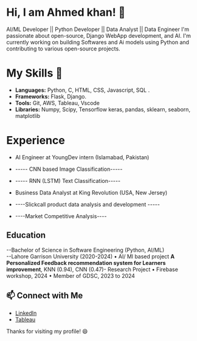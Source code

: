 # Hi, I am Ahmed khan!  👋

AI/ML Developer || Python Developer || Data Analyst || Data Engineer
I'm passionate about open-source, Django WebApp development, and AI. I'm currently working on building Softwares and Ai models using Python and contributing to various open-source projects.

# My Skills 🚀
- **Languages:**  Python, C, HTML, CSS, Javascript, SQL .
- **Frameworks:** Flask, Django.
- **Tools:** Git,  AWS, Tableau, Vscode
- **Libraries:** Numpy, Scipy, Tensorflow keras, pandas, sklearn, seaborn, matplotlib

# Experience
- AI Engineer at YoungDev intern  (Islamabad, Pakistan)
- ----- CNN based Image Classification-----
- ----- RNN (LSTM) Text Classification-----

- Business Data Analyst at King Revolution (USA, New Jersey)
- ----Slickcall product data analysis and development -----
- ----Market Competitive Analysis----

## Education
--Bachelor of Science in Software Engineering (Python, AI/ML)  
--Lahore Garrison University  (2020-2024)
•	AI/ Ml based project **A Personalized Feedback recommendation system for Learners improvement**, KNN (0.94), CNN (0.47)- Research Project
•	Firebase workshop, 2024
•	Member of GDSC, 2023 to 2024


## 📫 Connect with Me
- [LinkedIn](https://www.linkedin.com/in/ahmed-khan096/)
- [Tableau]((https://public.tableau.com/app/profile/ahmed.hassan4738/vizzes))

Thanks for visiting my profile! 😄
